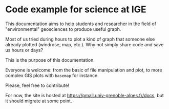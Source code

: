 # Code example for science at IGE

This documentation aims to help students and researcher in the field of "environmental"
geosciences to produce useful graph.

Most of us tried during hours to plot a kind of graph that someone else already plotted (windrose, map, etc.). Why not simply share code and save us hours or days?

This is the purpose of this documentation.

Everyone is welcome: from the basic of file manipulation and plot,
to more complex GIS plots with `basemap` for instance.

Please, feel free to contribute!

For now, the site is hosted at https://pmall.univ-grenoble-alpes.fr/docs, but it
should migrate at some point.
